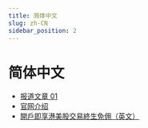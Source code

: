 ```yaml
---
title: 简体中文
slug: zh-CN
sidebar_position: 2
---
```



# 简体中文

- [报道文章 01](./zh-CN/posts/media_report_01)
- [官网介绍 ](./zh-CN/posts/official_infomation)
- [開戶即享港美股交易終生免佣（英文）](./zh-CN/posts/welcome_rewards)


